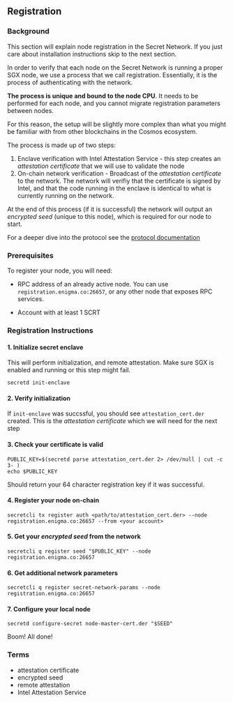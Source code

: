 ## Registration

### Background

This section will explain node registration in the Secret Network. If you just care about installation 
instructions skip to the next section.

In order to verify that each node on the Secret Network is running a proper SGX node, we use a process that we call registration.
Essentially, it is the process of authenticating with the network. 

__The process is unique and bound to the node CPU__. It needs to be performed for each node, and you cannot migrate registration parameters between nodes.

For this reason, the setup will be slightly more complex than what you might be familiar with from other blockchains in the Cosmos ecosystem. 

The process is made up of two steps:

1. Enclave verification with Intel Attestation Service - this step creates an _attestation certificate_ that we will use to 
validate the node 
2. On-chain network verification - Broadcast of the _attestation certificate_ to the network. The network will verifiy that 
the certificate is signed by Intel, and that the code running in the enclave is identical to what is currently running on the network.

At the end of this process (if it is successful) the network will output an _encrypted seed_ (unique to this node), which is required for our node to start. 

For a deeper dive into the protocol see the [protocol documentation](link)

### Prerequisites

To register your node, you will need:

* RPC address of an already active node. You can use
`registration.enigma.co:26657`, or any other node that exposes RPC services.

* Account with at least 1 SCRT


### Registration Instructions

#### 1. Initialize secret enclave
This will perform initialization, and remote attestation. Make sure SGX is enabled and running or this step might fail. 
```
secretd init-enclave
```

#### 2. Verify initialization
If `init-enclave` was succssful, you should see `attestation_cert.der` created. This is the _attestation certificate_ which we will 
need for the next step 

#### 3. Check your certificate is valid
```
PUBLIC_KEY=$(secretd parse attestation_cert.der 2> /dev/null | cut -c 3- )
echo $PUBLIC_KEY
```
Should return your 64 character registration key if it was successful.

#### 4. Register your node on-chain
```
secretcli tx register auth <path/to/attestation_cert.der> --node registration.enigma.co:26657 --from <your account>
```

#### 5. Get your _encrypted seed_ from the network
```
secretcli q register seed "$PUBLIC_KEY" --node registration.enigma.co:26657
```

#### 6. Get additional network parameters
`secretcli q register secret-network-params --node registration.enigma.co:26657`

#### 7. Configure your local node
```
secretd configure-secret node-master-cert.der "$SEED"
```

Boom! All done!

### Terms

- attestation certificate
- encrypted seed
- remote attestation
- Intel Attestation Service
